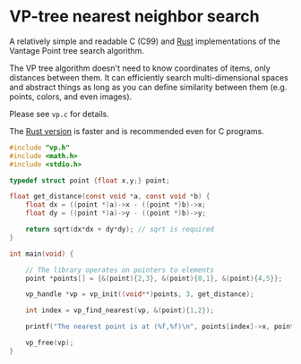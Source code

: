 # VP-tree nearest neighbor search

A relatively simple and readable C (C99) and [Rust][1] implementations of the Vantage Point tree search algorithm.

The VP tree algorithm doesn't need to know coordinates of items, only distances between them. It can efficiently search multi-dimensional spaces and abstract things as long as you can define similarity between them (e.g. points, colors, and even images).

Please see `vp.c` for details.

The [Rust version][1] is faster and is recommended even for C programs.

[1]: https://github.com/pornel/vpsearch/tree/rust

```C
#include "vp.h"
#include <math.h>
#include <stdio.h>

typedef struct point {float x,y;} point;

float get_distance(const void *a, const void *b) {
    float dx = ((point *)a)->x - ((point *)b)->x;
    float dy = ((point *)a)->y - ((point *)b)->y;

    return sqrt(dx*dx + dy*dy); // sqrt is required
}

int main(void) {

    // The library operates on pointers to elements
    point *points[] = {&(point){2,3}, &(point){0,1}, &(point){4,5}};

    vp_handle *vp = vp_init((void**)points, 3, get_distance);

    int index = vp_find_nearest(vp, &(point){1,2});

    printf("The nearest point is at (%f,%f)\n", points[index]->x, points[index]->y);

    vp_free(vp);
}
```
